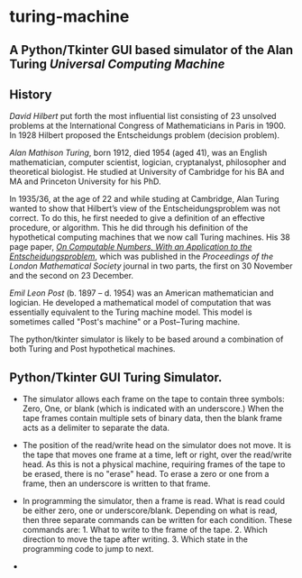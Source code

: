 # turing-machine

## A Python/Tkinter GUI based simulator of the Alan Turing *Universal Computing Machine*

## History

*David Hilbert* put forth the most influential list consisting of 23 unsolved problems at the International Congress of Mathematicians in Paris in 1900. In 1928 Hilbert proposed the Entscheidungs problem (decision problem). 

*Alan Mathison Turing*, born 1912, died 1954 (aged 41), was an English mathematician, computer scientist, logician, cryptanalyst, philosopher and theoretical biologist. He studied at University of Cambridge for his BA and MA and Princeton University for his PhD. 

In 1935/36, at the age of 22 and while studing at Cambridge, Alan Turing wanted to show that Hilbert’s view of the Entscheidungsproblem was not correct. To do this, he first needed to give a definition of an effective procedure, or algorithm. This he did through his definition of the hypothetical computing machines that we now call Turing machines. His 38 page paper, [*On Computable Numbers, With an Application to the Entscheidungsproblem*](https://www.wolframscience.com/prizes/tm23/images/Turing.pdf), which was published in the *Proceedings of the London Mathematical Society* journal in two parts, the first on 30 November and the second on 23 December.

*Emil Leon Post* (b. 1897 – d. 1954) was an American mathematician and logician. He developed a mathematical model of computation that was essentially equivalent to the Turing machine model. This model is sometimes called "Post's machine" or a Post–Turing machine.

The python/tkinter simulator is likely to be based around a combination of both Turing and Post hypothetical machines.

## Python/Tkinter GUI Turing Simulator.

* The simulator allows each frame on the tape to contain three symbols: Zero, One, or blank (which is indicated with an underscore.) When the tape frames contain multiple sets of binary data, then the blank frame acts as a delimiter to separate the data.

* The position of the read/write head on the simulator does not move. It is the tape that moves one frame at a time, left or right, over the read/write head. As this is not a physical machine, requiring frames of the tape to be erased, there is no "erase" head. To erase a zero or one from a frame, then an underscore is written to that frame.

* In programming the simulator, then a frame is read. What is read could be either zero, one or underscore/blank. Depending on what is read, then three separate commands can be written for each condition. These commands are: 1. What to write to the frame of the tape. 2. Which direction to move the tape after writing. 3. Which state in the programming code to jump to next.


* 
